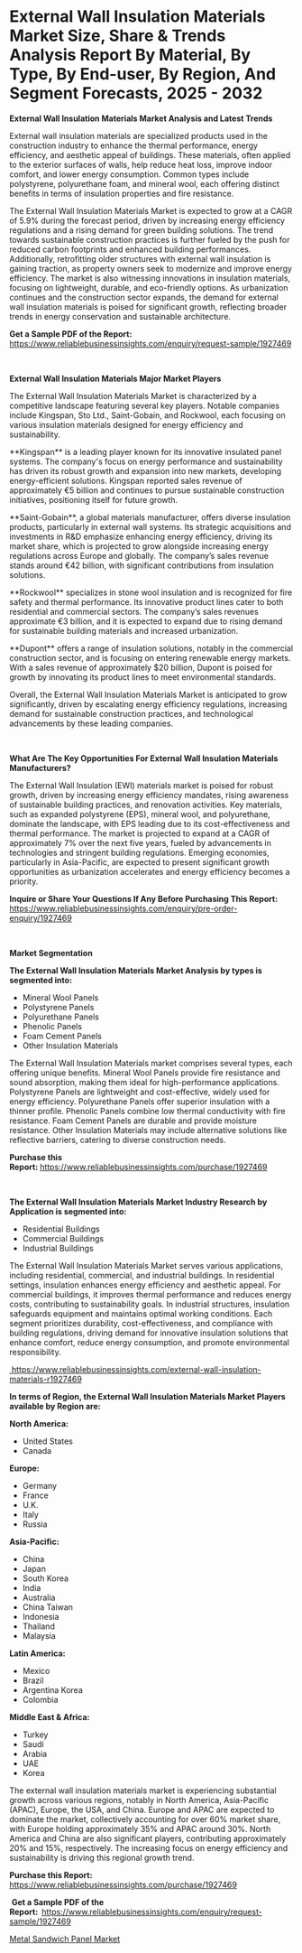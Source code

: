 <p><h1>External Wall Insulation Materials Market Size, Share & Trends Analysis Report By Material, By Type, By End-user, By Region, And Segment Forecasts, 2025 - 2032</h1></p><p><strong>External Wall Insulation Materials Market Analysis and Latest Trends</strong></p>
<p><p>External wall insulation materials are specialized products used in the construction industry to enhance the thermal performance, energy efficiency, and aesthetic appeal of buildings. These materials, often applied to the exterior surfaces of walls, help reduce heat loss, improve indoor comfort, and lower energy consumption. Common types include polystyrene, polyurethane foam, and mineral wool, each offering distinct benefits in terms of insulation properties and fire resistance.</p><p>The External Wall Insulation Materials Market is expected to grow at a CAGR of 5.9% during the forecast period, driven by increasing energy efficiency regulations and a rising demand for green building solutions. The trend towards sustainable construction practices is further fueled by the push for reduced carbon footprints and enhanced building performances. Additionally, retrofitting older structures with external wall insulation is gaining traction, as property owners seek to modernize and improve energy efficiency. The market is also witnessing innovations in insulation materials, focusing on lightweight, durable, and eco-friendly options. As urbanization continues and the construction sector expands, the demand for external wall insulation materials is poised for significant growth, reflecting broader trends in energy conservation and sustainable architecture.</p></p>
<p><strong>Get a Sample PDF of the Report:&nbsp;</strong> <a href="https://www.reliablebusinessinsights.com/enquiry/request-sample/1927469?utm_campaign=1117&utm_medium=2&utm_source=Github&utm_content=ia&utm_term=15012025&utm_id=external-wall-insulation-materials">https://www.reliablebusinessinsights.com/enquiry/request-sample/1927469</a></p>
<p>&nbsp;</p>
<p><strong>External Wall Insulation Materials Major Market Players</strong></p>
<p><p>The External Wall Insulation Materials Market is characterized by a competitive landscape featuring several key players. Notable companies include Kingspan, Sto Ltd., Saint-Gobain, and Rockwool, each focusing on various insulation materials designed for energy efficiency and sustainability.</p><p>**Kingspan** is a leading player known for its innovative insulated panel systems. The company's focus on energy performance and sustainability has driven its robust growth and expansion into new markets, developing energy-efficient solutions. Kingspan reported sales revenue of approximately €5 billion and continues to pursue sustainable construction initiatives, positioning itself for future growth.</p><p>**Saint-Gobain**, a global materials manufacturer, offers diverse insulation products, particularly in external wall systems. Its strategic acquisitions and investments in R&D emphasize enhancing energy efficiency, driving its market share, which is projected to grow alongside increasing energy regulations across Europe and globally. The company’s sales revenue stands around €42 billion, with significant contributions from insulation solutions.</p><p>**Rockwool** specializes in stone wool insulation and is recognized for fire safety and thermal performance. Its innovative product lines cater to both residential and commercial sectors. The company’s sales revenues approximate €3 billion, and it is expected to expand due to rising demand for sustainable building materials and increased urbanization.</p><p>**Dupont** offers a range of insulation solutions, notably in the commercial construction sector, and is focusing on entering renewable energy markets. With a sales revenue of approximately $20 billion, Dupont is poised for growth by innovating its product lines to meet environmental standards.</p><p>Overall, the External Wall Insulation Materials Market is anticipated to grow significantly, driven by escalating energy efficiency regulations, increasing demand for sustainable construction practices, and technological advancements by these leading companies.</p></p>
<p>&nbsp;</p>
<p><strong>What Are The Key Opportunities For External Wall Insulation Materials Manufacturers?</strong></p>
<p><p>The External Wall Insulation (EWI) materials market is poised for robust growth, driven by increasing energy efficiency mandates, rising awareness of sustainable building practices, and renovation activities. Key materials, such as expanded polystyrene (EPS), mineral wool, and polyurethane, dominate the landscape, with EPS leading due to its cost-effectiveness and thermal performance. The market is projected to expand at a CAGR of approximately 7% over the next five years, fueled by advancements in technologies and stringent building regulations. Emerging economies, particularly in Asia-Pacific, are expected to present significant growth opportunities as urbanization accelerates and energy efficiency becomes a priority.</p></p>
<p><strong>Inquire or Share Your Questions If Any Before Purchasing This Report:</strong> <a href="https://www.reliablebusinessinsights.com/enquiry/pre-order-enquiry/1927469?utm_campaign=1117&utm_medium=2&utm_source=Github&utm_content=ia&utm_term=15012025&utm_id=external-wall-insulation-materials">https://www.reliablebusinessinsights.com/enquiry/pre-order-enquiry/1927469</a></p>
<p>&nbsp;</p>
<p><strong>Market Segmentation</strong></p>
<p><strong>The External Wall Insulation Materials Market Analysis by types is segmented into:</strong></p>
<p><ul><li>Mineral Wool Panels</li><li>Polystyrene Panels</li><li>Polyurethane Panels</li><li>Phenolic Panels</li><li>Foam Cement Panels</li><li>Other Insulation Materials</li></ul></p>
<p><p>The External Wall Insulation Materials market comprises several types, each offering unique benefits. Mineral Wool Panels provide fire resistance and sound absorption, making them ideal for high-performance applications. Polystyrene Panels are lightweight and cost-effective, widely used for energy efficiency. Polyurethane Panels offer superior insulation with a thinner profile. Phenolic Panels combine low thermal conductivity with fire resistance. Foam Cement Panels are durable and provide moisture resistance. Other Insulation Materials may include alternative solutions like reflective barriers, catering to diverse construction needs.</p></p>
<p><strong>Purchase this Report:&nbsp;</strong><a href="https://www.reliablebusinessinsights.com/purchase/1927469?utm_campaign=1117&utm_medium=2&utm_source=Github&utm_content=ia&utm_term=15012025&utm_id=external-wall-insulation-materials">https://www.reliablebusinessinsights.com/purchase/1927469</a></p>
<p>&nbsp;</p>
<p><strong>The External Wall Insulation Materials Market Industry Research by Application is segmented into:</strong></p>
<p><ul><li>Residential Buildings</li><li>Commercial Buildings</li><li>Industrial Buildings</li></ul></p>
<p><p>The External Wall Insulation Materials Market serves various applications, including residential, commercial, and industrial buildings. In residential settings, insulation enhances energy efficiency and aesthetic appeal. For commercial buildings, it improves thermal performance and reduces energy costs, contributing to sustainability goals. In industrial structures, insulation safeguards equipment and maintains optimal working conditions. Each segment prioritizes durability, cost-effectiveness, and compliance with building regulations, driving demand for innovative insulation solutions that enhance comfort, reduce energy consumption, and promote environmental responsibility.</p></p>
<p><a href="https://www.reliablebusinessinsights.com/external-wall-insulation-materials-r1927469?utm_campaign=1117&utm_medium=2&utm_source=Github&utm_content=ia&utm_term=15012025&utm_id=external-wall-insulation-materials">&nbsp;https://www.reliablebusinessinsights.com/external-wall-insulation-materials-r1927469</a></p>
<p><strong>In terms of Region, the External Wall Insulation Materials Market Players available by Region are:</strong></p>
<p>
    <p> <strong> North America: </strong>
        <ul>
            <li>United States</li>
            <li>Canada</li>
        </ul>
        </p> 
    <p> <strong> Europe: </strong>
        <ul>
            <li>Germany</li>
            <li>France</li>
            <li>U.K.</li>
            <li>Italy</li>
            <li>Russia</li>
        </ul>
        </p> 
    <p> <strong> Asia-Pacific: </strong>
        <ul>
            <li>China</li>
            <li>Japan</li>
            <li>South Korea</li>
            <li>India</li>
            <li>Australia</li>
            <li>China Taiwan</li>
            <li>Indonesia</li>
            <li>Thailand</li>
            <li>Malaysia</li>
        </ul>
        </p> 
    <p> <strong> Latin America: </strong>
        <ul>
            <li>Mexico</li>
            <li>Brazil</li>
            <li>Argentina Korea</li>
            <li>Colombia</li>
        </ul>
        </p> 
    <p> <strong> Middle East & Africa: </strong>
        <ul>
            <li>Turkey</li>
            <li>Saudi</li>
            <li>Arabia</li>
            <li>UAE</li>
            <li>Korea</li>
        </ul>
    </p>
    </p>
<p><p>The external wall insulation materials market is experiencing substantial growth across various regions, notably in North America, Asia-Pacific (APAC), Europe, the USA, and China. Europe and APAC are expected to dominate the market, collectively accounting for over 60% market share, with Europe holding approximately 35% and APAC around 30%. North America and China are also significant players, contributing approximately 20% and 15%, respectively. The increasing focus on energy efficiency and sustainability is driving this regional growth trend.</p></p>
<p><strong>Purchase this Report: </strong><a href="https://www.reliablebusinessinsights.com/purchase/1927469?utm_campaign=1117&utm_medium=2&utm_source=Github&utm_content=ia&utm_term=15012025&utm_id=external-wall-insulation-materials">https://www.reliablebusinessinsights.com/purchase/1927469</a></p>
<p>&nbsp;<strong>Get a Sample PDF of the Report:&nbsp;&nbsp;</strong><a href="https://www.reliablebusinessinsights.com/enquiry/request-sample/1927469?utm_campaign=1117&utm_medium=2&utm_source=Github&utm_content=ia&utm_term=15012025&utm_id=external-wall-insulation-materials">https://www.reliablebusinessinsights.com/enquiry/request-sample/1927469</a></p>
<p><strong></strong></p>
<p><p><a href="https://github.com/locarol73/Market-Research-Report-List-1/blob/main/metal-sandwich-panel-market.md?utm_campaign=1117&utm_medium=2&utm_source=Github&utm_content=ia&utm_term=15012025&utm_id=external-wall-insulation-materials">Metal Sandwich Panel Market</a></p></p>